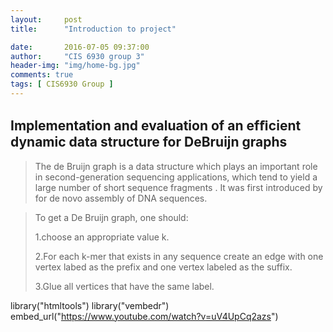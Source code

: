 ```yaml
---
layout:     post
title:      "Introduction to project"

date:       2016-07-05 09:37:00
author:     "CIS 6930 group 3"
header-img: "img/home-bg.jpg"
comments: true
tags: [ CIS6930 Group ]
---
```

Implementation and evaluation of an efﬁcient dynamic data structure for DeBruijn graphs
---------------------------------------------------------------------------------------

>The de Bruijn graph is a data structure which plays an important role in
second-generation sequencing applications, which tend to yield a large
number of short sequence fragments . It
was first introduced by for de novo assembly
of DNA sequences. 

>To get a De Bruijn graph, one should:
>
>  1.choose an appropriate value k.
>
>  2.For each k-mer that exists in any sequence create an edge with one vertex labed as the prefix and one vertex labeled as the suffix.
>
>  3.Glue all vertices that have the same label. 



library("htmltools")
library("vembedr")
embed_url("https://www.youtube.com/watch?v=uV4UpCq2azs")
